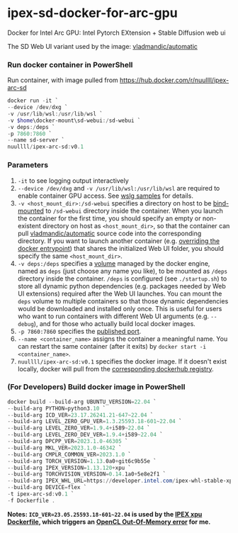 # ipex-sd-docker-for-arc-gpu
Docker for Intel Arc GPU: Intel Pytorch EXtension + Stable Diffusion web ui

The SD Web UI variant used by the image: [vladmandic/automatic](https://github.com/vladmandic/automatic)

### Run docker container in PowerShell

Run container, with image pulled from https://hub.docker.com/r/nuullll/ipex-arc-sd

```powershell
docker run -it `
--device /dev/dxg `
-v /usr/lib/wsl:/usr/lib/wsl `
-v $home\docker-mount\sd-webui:/sd-webui `
-v deps:/deps `
-p 7860:7860 `
--name sd-server `
nuullll/ipex-arc-sd:v0.1
```

### Parameters

1. `-it` to see logging output interactively
2. `--device /dev/dxg` and `-v /usr/lib/wsl:/usr/lib/wsl` are required to enable container GPU access. See [wslg samples](https://github.com/microsoft/wslg/blob/main/samples/container/Containers.md#containerized-applications-access-to-the-vgpu) for details.
3. `-v <host_mount_dir>:/sd-webui` specifies a directory on host to be [bind-mounted](https://docs.docker.com/storage/bind-mounts/) to `/sd-webui` directory inside the container. When you launch the container for the first time, you should specify an empty or non-existent directory on host as `<host_mount_dir>`, so that the container can pull [vladmandic/automatic](https://github.com/vladmandic/automatic) source code into the corresponding directory. If you want to launch another container (e.g. [overriding the docker entrypoint](https://docs.docker.com/engine/reference/run/#entrypoint-default-command-to-execute-at-runtime)) that shares the initialized Web UI folder, you should specify the same `<host_mount_dir>`.
4. `-v deps:/deps` specifies a [volume](https://docs.docker.com/storage/volumes/) managed by the docker engine, named as `deps` (just choose any name you like), to be mounted as `/deps` directory inside the container. `/deps` is configured (see `./startup.sh`) to store all dynamic python dependencies (e.g. packages needed by Web UI extensions) required after the Web UI launches. You can mount the `deps` volume to multiple containers so that those dynamic dependencies would be downloaded and installed only once. This is useful for users who want to run containers with different Web UI arguments (e.g. `--debug`), and for those who actually build local docker images.
5. `-p 7860:7860` specifies the [published port](https://docs.docker.com/network/).
6. `--name <container_name>` assigns the container a meaningful name. You can restart the same container (after it exits) by `docker start -i <container_name>`.
7. `nuullll/ipex-arc-sd:v0.1` specifies the docker image. If it doesn't exist locally, docker will pull from the [corresponding dockerhub registry](https://hub.docker.com/r/nuullll/ipex-arc-sd).

### (For Developers) Build docker image in PowerShell

```powershell
docker build --build-arg UBUNTU_VERSION=22.04 `
--build-arg PYTHON=python3.10 `
--build-arg ICD_VER=23.17.26241.21-647~22.04 `
--build-arg LEVEL_ZERO_GPU_VER=1.3.25593.18-601~22.04 `
--build-arg LEVEL_ZERO_VER=1.9.4+i589~22.04 `
--build-arg LEVEL_ZERO_DEV_VER=1.9.4+i589~22.04 `
--build-arg DPCPP_VER=2023.1.0-46305 `
--build-arg MKL_VER=2023.1.0-46342 `
--build-arg CMPLR_COMMON_VER=2023.1.0 `
--build-arg TORCH_VERSION=1.13.0a0+git6c9b55e `
--build-arg IPEX_VERSION=1.13.120+xpu `
--build-arg TORCHVISION_VERSION=0.14.1a0+5e8e2f1 `
--build-arg IPEX_WHL_URL=https://developer.intel.com/ipex-whl-stable-xpu `
--build-arg DEVICE=flex `
-t ipex-arc-sd:v0.1 `
-f Dockerfile .
```

**Notes: `ICD_VER=23.05.25593.18-601~22.04` is used by the [IPEX xpu Dockerfile](https://github.com/intel/intel-extension-for-pytorch/blob/e413ea5f4501ed9bfc9ff4040b46ff4ce8fca87a/docker/build.sh#L34), which triggers an [OpenCL Out-Of-Memory error](https://github.com/vladmandic/automatic/issues/1474) for me.**
